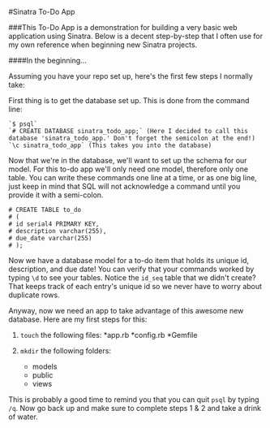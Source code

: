 #Sinatra To-Do App

###This To-Do App is a demonstration for building a very basic web application using Sinatra. Below is a decent step-by-step that I often use for my own reference when beginning new Sinatra projects.

####In the beginning...

Assuming you have your repo set up, here's the first few steps I normally take:

First thing is to get the database set up. This is done from the command line:

    `$ psql`
    `# CREATE DATABASE sinatra_todo_app;` (Here I decided to call this database 'sinatra_todo_app.' Don't forget the semicolon at the end!)
    `\c sinatra_todo_app` (This takes you into the database)

Now that we're in the database, we'll want to set up the schema for our model. For this to-do app we'll only need one model, therefore only one table. You can write these commands one line at a time, or as one big line, just keep in mind that SQL will not acknowledge a command until you provide it with a semi-colon.

```
# CREATE TABLE to_do
# (
# id serial4 PRIMARY KEY,
# description varchar(255),
# due_date varchar(255)
# );
```

Now we have a database model for a to-do item that holds its unique id, description, and due date! You can verify that your commands worked by typing `\d` to see your tables. Notice the `id_seq` table that we didn't create? That keeps track of each entry's unique id so we never have to worry about duplicate rows.

Anyway, now we need an app to take advantage of this awesome new database. Here are my first steps for this:

1. `touch` the following files:
    *app.rb
    *config.rb
    *Gemfile

2. `mkdir` the following folders:
    * models
    * public
    * views

This is probably a good time to remind you that you can quit `psql` by typing `/q`. Now go back up and make sure to complete steps 1 & 2 and take a drink of water.
